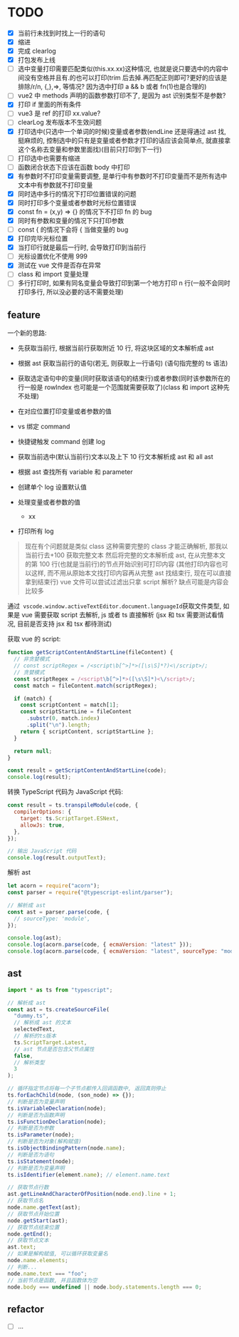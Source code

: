 # TODO

- [x] 当前行未找到时找上一行的语句
- [x] 缩进
- [x] 完成 clearlog
- [x] 打包发布上线
- [ ] 选中变量打印需要匹配类似(this.xx.xx)这种情况, 也就是说只要选中的内容中间没有空格并且有.的也可以打印(trim 后去掉.再匹配正则即可?更好的应该是排除/r/n, {,},=>, 等情况? 因为选中打印 a && b 或者 fn(1)也是合理的)
- [ ] vue2 中 methods 声明的函数参数打印不了, 是因为 ast 识别类型不是参数?
- [x] 打印 if 里面的所有条件
- [ ] vue3 是 ref 的打印 xx.value?
- [ ] clearLog 发布版本不生效问题
- [x] 打印选中(只选中一个单词的时候)变量或者参数(endLine 还是得通过 ast 找, 挺麻烦的, 控制选中的只有是变量或者参数才打印的话应该会简单点, 就直接拿这个名称去变量和参数里面找)(目前只打印到下一行)
- [ ] 打印选中也需要有缩进
- [ ] 函数闭合状态下应该在函数 body 中打印
- [x] 有参数时不打印变量需要调整, 是单行中有参数时不打印变量而不是所有选中文本中有参数就不打印变量
- [x] 同时选中多行的情况下打印位置错误的问题
- [x] 同时打印多个变量或者参数时光标位置错误
- [x] const fn = (x,y) => {} 的情况下不打印 fn 的 bug
- [x] 同时有参数和变量的情况下只打印参数
- [ ] const { 的情况下会将 { 当做变量的 bug
- [x] 打印完毕光标位置
- [x] 当打印行就是最后一行时, 会导致打印到当前行
- [ ] 光标设置优化不使用 999
- [x] 测试在 vue 文件是否存在异常
- [ ] class 和 import 变量处理
- [ ] 多行打印时, 如果有同名变量会导致打印到第一个地方打印 n 行(一般不会同时打印多行, 所以没必要的话不需要处理)

## feature

一个新的思路:

- 先获取当前行, 根据当前行获取附近 10 行, 将这块区域的文本解析成 ast
- 根据 ast 获取当前行的语句(若无, 则获取上一行语句) (语句指完整的 ts 语法)
- 获取选定语句中的变量(同时获取该语句的结束行)或者参数(同时该参数所在的行一般是 rowIndex 也可能是一个范围就需要获取了)(class 和 import 这种先不处理)
- 在对应位置打印变量或者参数的值

- vs 绑定 command
- 快捷键触发 command 创建 log
- 获取当前选中(默认当前行)文本以及上下 10 行文本解析成 ast 和 all ast
- 根据 ast 查找所有 variable 和 parameter
- 创建单个 log 设置默认值
- 处理变量或者参数的值
  - xx
- 打印所有 log

> 现在有个问题就是类似 class 这种需要完整的 class 才能正确解析, 那我以当前行去+100 获取完整文本
> 然后将完整的文本解析成 ast, 在从完整本文的第 100 行(也就是当前行)的节点开始识别可打印内容
> (其他打印内容也可以这样, 而不用从原始本文找打印内容再从完整 ast 找结束行, 现在可以直接拿到结束行)
> vue 文件可以尝试过滤出只拿 script 解析?
> 缺点可能是内容会比较多

通过` vscode.window.activeTextEditor.document.languageId`获取文件类型, 如果是 vue 需要获取 script 去解析, js 或者 ts 直接解析 (jsx 和 tsx 需要测试看情况, 目前是否支持 jsx 和 tsx 都待测试)

获取 vue 的 script:

```typescript
function getScriptContentAndStartLine(fileContent) {
  // 非贪婪模式
  // const scriptRegex = /<script\b[^>]*>([\s\S]*?)<\/script>/;
  // 贪婪模式
  const scriptRegex = /<script\b[^>]*>([\s\S]*)<\/script>/;
  const match = fileContent.match(scriptRegex);

  if (match) {
    const scriptContent = match[1];
    const scriptStartLine = fileContent
      .substr(0, match.index)
      .split("\n").length;
    return { scriptContent, scriptStartLine };
  }

  return null;
}

const result = getScriptContentAndStartLine(code);
console.log(result);
```

转换 TypeScript 代码为 JavaScript 代码:

```js
const result = ts.transpileModule(code, {
  compilerOptions: {
    target: ts.ScriptTarget.ESNext,
    allowJs: true,
  },
});

// 输出 JavaScript 代码
console.log(result.outputText);
```

解析 ast

```js
let acorn = require("acorn");
const parser = require("@typescript-eslint/parser");

// 解析成 ast
const ast = parser.parse(code, {
  // sourceType: 'module',
});

console.log(ast);
console.log(acorn.parse(code, { ecmaVersion: "latest" }));
console.log(acorn.parse(code, { ecmaVersion: "latest", sourceType: "module" }));
```

## ast

```ts
import * as ts from "typescript";

// 解析成 ast
const ast = ts.createSourceFile(
  "dummy.ts",
  // 解析成 ast 的文本
  selectedText,
  // 解析的ts版本
  ts.ScriptTarget.Latest,
  // ast 节点是否包含父节点属性
  false,
  // 解析类型
  3
);

// 循环指定节点将每一个子节点都传入回调函数中, 返回真则停止
ts.forEachChild(node, (son_node) => {});
// 判断是否为变量声明
ts.isVariableDeclaration(node);
// 判断是否为函数声明
ts.isFunctionDeclaration(node);
// 判断是否为参数
ts.isParameter(node);
// 判断是否为对象(解构赋值)
ts.isObjectBindingPattern(node.name);
// 判断是否为语句
ts.isStatement(node);
// 判断是否为变量声明
ts.isIdentifier(element.name); // element.name.text

// 获取节点行数
ast.getLineAndCharacterOfPosition(node.end).line + 1;
// 获取节点名
node.name.getText(ast);
// 获取节点开始位置
node.getStart(ast);
// 获取节点结束位置
node.getEnd();
// 获取节点文本
ast.text;
// 如果是解构赋值, 可以循环获取变量名
node.name.elements;
// 判断...
node.name.text === "foo";
// 当前节点是函数, 并且函数体为空
node.body === undefined || node.body.statements.length === 0;
```

## refactor

- [ ] ...
